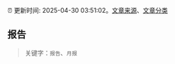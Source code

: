 :alarm_clock: 更新时间: 2025-04-30 03:51:02。[文章来源](/README.md)、[文章分类](/TAGS.md)

## 报告


> 关键字：`报告`、`月报`



